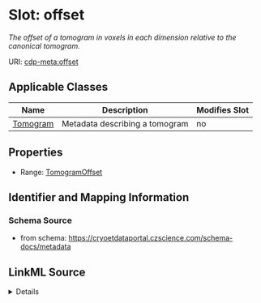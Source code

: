 # Slot: offset


_The offset of a tomogram in voxels in each dimension relative to the canonical tomogram._



URI: [cdp-meta:offset](https://cryoetdataportal.czscience.com/schema/metadata/offset)



<!-- no inheritance hierarchy -->




## Applicable Classes

| Name | Description | Modifies Slot |
| --- | --- | --- |
[Tomogram](Tomogram.md) | Metadata describing a tomogram |  no  |







## Properties

* Range: [TomogramOffset](TomogramOffset.md)





## Identifier and Mapping Information







### Schema Source


* from schema: https://cryoetdataportal.czscience.com/schema-docs/metadata




## LinkML Source

<details>
```yaml
name: offset
description: The offset of a tomogram in voxels in each dimension relative to the
  canonical tomogram.
from_schema: https://cryoetdataportal.czscience.com/schema-docs/metadata
rank: 1000
alias: offset
owner: Tomogram
domain_of:
- Tomogram
range: TomogramOffset
inlined: true
inlined_as_list: true

```
</details>